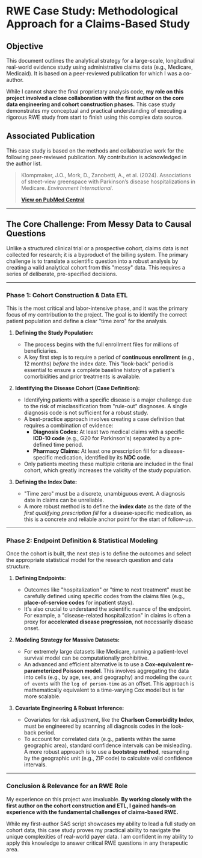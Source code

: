 # RWE Case Study: Methodological Approach for a Claims-Based Study

## Objective

This document outlines the analytical strategy for a large-scale, longitudinal real-world evidence study using administrative claims data (e.g., Medicare, Medicaid). It is based on a peer-reviewed publication for which I was a co-author.

While I cannot share the final proprietary analysis code, **my role on this project involved a close collaboration with the first author on the core data engineering and cohort construction phases.** This case study demonstrates my conceptual and practical understanding of executing a rigorous RWE study from start to finish using this complex data source.

## Associated Publication

This case study is based on the methods and collaborative work for the following peer-reviewed publication. My contribution is acknowledged in the author list.

> Klompmaker, J.O., Mork, D., Zanobetti, A., et al. (2024). Associations of street-view greenspace with Parkinson’s disease hospitalizations in Medicare. *Environment International*.
>
> **[View on PubMed Central](https://pmc.ncbi.nlm.nih.gov/articles/PMC11199351/)**

---

## The Core Challenge: From Messy Data to Causal Questions

Unlike a structured clinical trial or a prospective cohort, claims data is not collected for research; it is a byproduct of the billing system. The primary challenge is to translate a scientific question into a robust analysis by creating a valid analytical cohort from this "messy" data. This requires a series of deliberate, pre-specified decisions.

---

### **Phase 1: Cohort Construction & Data ETL**

This is the most critical and labor-intensive phase, and it was the primary focus of my contribution to the project. The goal is to identify the correct patient population and define a clear "time zero" for the analysis.

1.  **Defining the Study Population:**
    *   The process begins with the full enrollment files for millions of beneficiaries.
    *   A key first step is to require a period of **continuous enrollment** (e.g., 12 months) *before* the index date. This "look-back" period is essential to ensure a complete baseline history of a patient's comorbidities and prior treatments is available.

2.  **Identifying the Disease Cohort (Case Definition):**
    *   Identifying patients with a specific disease is a major challenge due to the risk of misclassification from "rule-out" diagnoses. A single diagnosis code is not sufficient for a robust study.
    *   A best-practice approach involves creating a case definition that requires a combination of evidence:
        *   **Diagnosis Codes:** At least two medical claims with a specific **ICD-10 code** (e.g., G20 for Parkinson's) separated by a pre-defined time period.
        *   **Pharmacy Claims:** At least one prescription fill for a disease-specific medication, identified by its **NDC code**.
    *   Only patients meeting these multiple criteria are included in the final cohort, which greatly increases the validity of the study population.

3.  **Defining the Index Date:**
    *   "Time zero" must be a discrete, unambiguous event. A diagnosis date in claims can be unreliable.
    *   A more robust method is to define the **index date** as the date of the *first qualifying prescription fill* for a disease-specific medication, as this is a concrete and reliable anchor point for the start of follow-up.

---

### **Phase 2: Endpoint Definition & Statistical Modeling**

Once the cohort is built, the next step is to define the outcomes and select the appropriate statistical model for the research question and data structure.

1.  **Defining Endpoints:**
    *   Outcomes like "hospitalization" or "time to next treatment" must be carefully defined using specific codes from the claims files (e.g., **place-of-service codes** for inpatient stays).
    *   It's also crucial to understand the scientific nuance of the endpoint. For example, a "disease-related hospitalization" in claims is often a proxy for **accelerated disease progression**, not necessarily disease onset.

2.  **Modeling Strategy for Massive Datasets:**
    *   For extremely large datasets like Medicare, running a patient-level survival model can be computationally prohibitive.
    *   An advanced and efficient alternative is to use a **Cox-equivalent re-parameterized Poisson model**. This involves aggregating the data into cells (e.g., by age, sex, and geography) and modeling the `count of events` with the `log of person-time` as an offset. This approach is mathematically equivalent to a time-varying Cox model but is far more scalable.

3.  **Covariate Engineering & Robust Inference:**
    *   Covariates for risk adjustment, like the **Charlson Comorbidity Index**, must be engineered by scanning all diagnosis codes in the look-back period.
    *   To account for correlated data (e.g., patients within the same geographic area), standard confidence intervals can be misleading. A more robust approach is to use a **bootstrap method**, resampling by the geographic unit (e.g., ZIP code) to calculate valid confidence intervals.

---

### **Conclusion & Relevance for an RWE Role**

My experience on this project was invaluable. **By working closely with the first author on the cohort construction and ETL, I gained hands-on experience with the fundamental challenges of claims-based RWE.**

While my first-author SAS script showcases my ability to lead a full study on cohort data, this case study proves my practical ability to navigate the unique complexities of real-world payer data. I am confident in my ability to apply this knowledge to answer critical RWE questions in any therapeutic area.

